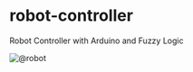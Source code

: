 # robot-controller
Robot Controller with Arduino and Fuzzy Logic

![@robot](http://sk.uploads.im/t/T2iL7.jpg)
